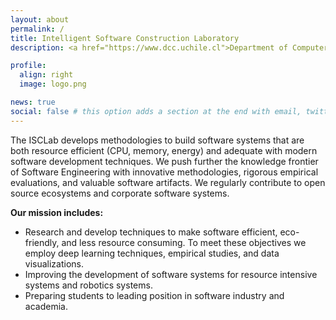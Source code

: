 ```yaml
---
layout: about
permalink: /
title: Intelligent Software Construction Laboratory
description: <a href="https://www.dcc.uchile.cl">Department of Computer Science</a>, <a href="http://ingenieria.uchile.cl">FCFM</a>, <a href="http://www.uchile.cl">University of Chile</a>.

profile:
  align: right
  image: logo.png

news: true
social: false # this option adds a section at the end with email, twitter, etc.
---
```


The ISCLab develops methodologies to build software systems that are both resource efficient (CPU, memory, energy) and adequate with modern software development techniques. We push further the knowledge frontier of Software Engineering with innovative methodologies, rigorous empirical evaluations, and valuable software artifacts. We regularly contribute to open source ecosystems and corporate software systems. 

**Our mission includes:**
* Research and develop techniques to make software efficient, eco-friendly, and less resource consuming. To meet these objectives we employ deep learning techniques, empirical studies, and data visualizations.
* Improving the development of software systems for resource intensive systems and robotics systems.
* Preparing students to leading position in software industry and academia.


